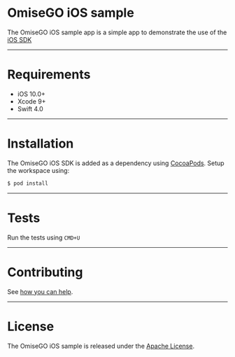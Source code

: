 # OmiseGO iOS sample

The OmiseGO iOS sample app is a simple app to demonstrate the use of the [iOS SDK](https://github.com/omisego/ios-sdk)

---
# Requirements

- iOS 10.0+
- Xcode 9+
- Swift 4.0

---

# Installation

The OmiseGO iOS SDK is added as a dependency using [CocoaPods](http://cocoapods.org).
Setup the workspace using:

```bash
$ pod install
```

---

# Tests

Run the tests using `CMD+U`

---

# Contributing

See [how you can help](.github/CONTRIBUTING.md).

---

# License

The OmiseGO iOS sample is released under the [Apache License](https://www.apache.org/licenses/LICENSE-2.0).
